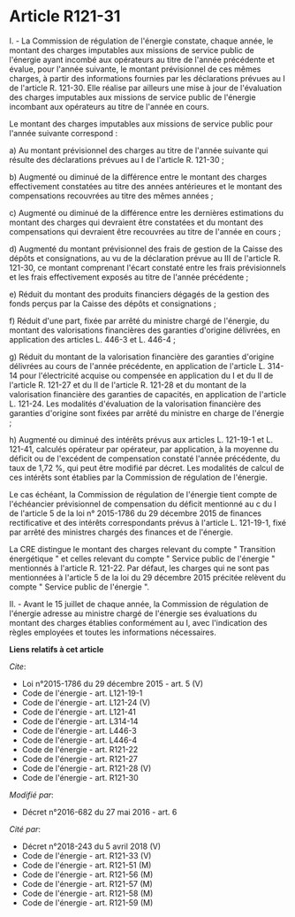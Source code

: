 # Article R121-31

I. - La Commission de régulation de l'énergie constate, chaque année, le montant des charges imputables aux missions de
service public de l'énergie ayant incombé aux opérateurs au titre de l'année précédente et évalue, pour l'année suivante, le
montant prévisionnel de ces mêmes charges, à partir des informations fournies par les déclarations prévues au I de l'article
R. 121-30. Elle réalise par ailleurs une mise à jour de l'évaluation des charges imputables aux missions de service public de
l'énergie incombant aux opérateurs au titre de l'année en cours. 

Le montant des charges imputables aux missions de service public pour l'année suivante correspond : 

a) Au montant prévisionnel des charges au titre de l'année suivante qui résulte des déclarations prévues au I de l'article R.
121-30 ; 

b) Augmenté ou diminué de la différence entre le montant des charges effectivement constatées au titre des années antérieures
et le montant des compensations recouvrées au titre des mêmes années ; 

c) Augmenté ou diminué de la différence entre les dernières estimations du montant des charges qui devraient être constatées
et du montant des compensations qui devraient être recouvrées au titre de l'année en cours ; 

d) Augmenté du montant prévisionnel des frais de gestion de la Caisse des dépôts et consignations, au vu de la déclaration
prévue au III de l'article R. 121-30, ce montant comprenant l'écart constaté entre les frais prévisionnels et les frais
effectivement exposés au titre de l'année précédente ; 

e) Réduit du montant des produits financiers dégagés de la gestion des fonds perçus par la Caisse des dépôts et
consignations ; 

f) Réduit d'une part, fixée par arrêté du ministre chargé de l'énergie, du montant des valorisations financières des
garanties d'origine délivrées, en application des articles L. 446-3 et L. 446-4 ; 

g) Réduit du montant de la valorisation financière des garanties d'origine délivrées au cours de l'année précédente, en
application de l'article L. 314-14 pour l'électricité acquise ou compensée en application du I et du II de l'article R.
121-27 et du II de l'article R. 121-28 et du montant de la valorisation financière des garanties de capacités, en application
de l'article L. 121-24. Les modalités d'évaluation de la valorisation financière des garanties d'origine sont fixées par
arrêté du ministre en charge de l'énergie ; 

h) Augmenté ou diminué des intérêts prévus aux articles L. 121-19-1 et L. 121-41, calculés opérateur par opérateur, par
application, à la moyenne du déficit ou de l'excédent de compensation constaté l'année précédente, du taux de 1,72 %, qui
peut être modifié par décret. Les modalités de calcul de ces intérêts sont établies par la Commission de régulation de
l'énergie. 

Le cas échéant, la Commission de régulation de l'énergie tient compte de l'échéancier prévisionnel de compensation du déficit
mentionné au c du I de l'article 5 de la loi n° 2015-1786 du 29 décembre 2015 de finances rectificative et des intérêts
correspondants prévus à l'article L. 121-19-1, fixé par arrêté des ministres chargés des finances et de l'énergie. 

La CRE distingue le montant des charges relevant du compte " Transition énergétique " et celles relevant du compte " Service
public de l'énergie " mentionnés à l'article R. 121-22. Par défaut, les charges qui ne sont pas mentionnées à l'article 5 de
la loi du 29 décembre 2015 précitée relèvent du compte " Service public de l'énergie ". 

II. - Avant le 15 juillet de chaque année, la Commission de régulation de l'énergie adresse au ministre chargé de l'énergie
ses évaluations du montant des charges établies conformément au I, avec l'indication des règles employées et toutes les
informations nécessaires.

**Liens relatifs à cet article**

_Cite_:

  - Loi n°2015-1786 du 29 décembre 2015 - art. 5 (V)
  - Code de l'énergie - art. L121-19-1
  - Code de l'énergie - art. L121-24 (V)
  - Code de l'énergie - art. L121-41
  - Code de l'énergie - art. L314-14
  - Code de l'énergie - art. L446-3
  - Code de l'énergie - art. L446-4
  - Code de l'énergie - art. R121-22
  - Code de l'énergie - art. R121-27
  - Code de l'énergie - art. R121-28 (V)
  - Code de l'énergie - art. R121-30

_Modifié par_:

  - Décret n°2016-682 du 27 mai 2016 - art. 6

_Cité par_:

  - Décret n°2018-243 du 5 avril 2018 (V)
  - Code de l'énergie - art. R121-33 (V)
  - Code de l'énergie - art. R121-51 (M)
  - Code de l'énergie - art. R121-56 (M)
  - Code de l'énergie - art. R121-57 (M)
  - Code de l'énergie - art. R121-58 (M)
  - Code de l'énergie - art. R121-59 (M)
